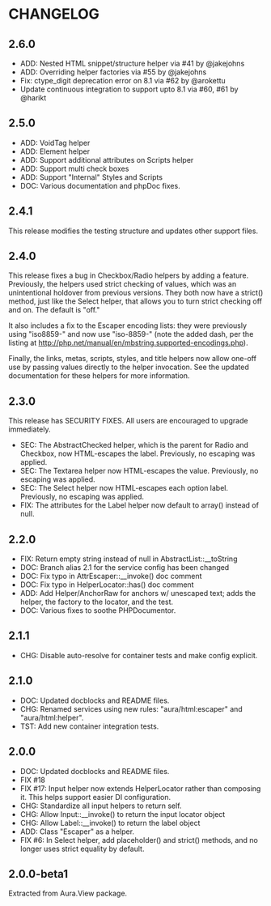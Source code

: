 # CHANGELOG

## 2.6.0
- ADD: Nested HTML snippet/structure helper via #41 by @jakejohns
- ADD: Overriding helper factories via #55 by @jakejohns
- Fix: ctype_digit deprecation error on 8.1 via #62 by @arokettu
- Update continuous integration to support upto 8.1 via #60, #61 by @harikt

## 2.5.0

- ADD: VoidTag helper
- ADD: Element helper
- ADD: Support additional attributes on Scripts helper
- ADD: Support multi check boxes
- ADD: Support "Internal" Styles and Scripts
- DOC: Various documentation and phpDoc fixes.

## 2.4.1

This release modifies the testing structure and updates other support files.


## 2.4.0

This release fixes a bug in Checkbox/Radio helpers by adding a feature. Previously, the helpers used strict checking of values, which was an unintentional holdover from previous versions. They both now have a strict() method, just like the Select helper, that allows you to turn strict checking off and on. The default is "off."

It also includes a fix to the Escaper encoding lists: they were previously using "iso8859-" and now use "iso-8859-" (note the added dash, per the listing at http://php.net/manual/en/mbstring.supported-encodings.php).

Finally, the links, metas, scripts, styles, and title helpers now allow one-off use by passing values directly to the helper invocation. See the updated documentation for these helpers for more information.


## 2.3.0

This release has SECURITY FIXES. All users are encouraged to upgrade immediately.

- SEC: The AbstractChecked helper, which is the parent for Radio and Checkbox, now HTML-escapes the label. Previously, no escaping was applied.
- SEC: The Textarea helper now HTML-escapes the value. Previously, no escaping was applied.
- SEC: The Select helper now HTML-escapes each option label. Previously, no escaping was applied.
- FIX: The attributes for the Label helper now default to array() instead of null.


## 2.2.0

- FIX: Return empty string instead of null in AbstractList::__toString
- DOC: Branch alias 2.1 for the service config has been changed
- DOC: Fix typo in AttrEscaper::__invoke() doc comment
- DOC: Fix typo in HelperLocator::has() doc comment
- ADD: Add Helper/AnchorRaw for anchors w/ unescaped text; adds the helper, the factory to the locator, and the test.
- DOC: Various fixes to soothe PHPDocumentor.


## 2.1.1
- CHG: Disable auto-resolve for container tests and make config explicit.

## 2.1.0
- DOC: Updated docblocks and README files.
- CHG: Renamed services using new rules: "aura/html:escaper" and "aura/html:helper".
- TST: Add new container integration tests.


## 2.0.0
- DOC: Updated docblocks and README files.
- FIX #18
- FIX #17: Input helper now extends HelperLocator rather than composing it. This helps support easier DI configuration.
- CHG: Standardize all input helpers to return self.
- CHG: Allow Input::__invoke() to return the input locator object
- CHG: Allow Label::__invoke() to return the label object
- ADD: Class "Escaper" as a helper.
- FIX #6: In Select helper, add placeholder() and strict() methods, and no longer uses strict equality by default.

## 2.0.0-beta1

Extracted from Aura.View package.

